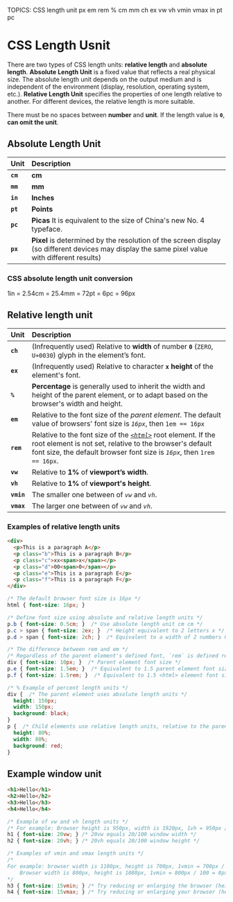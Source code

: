 TOPICS: CSS length unit
        px
        em
        rem
        %
        cm
        mm
        ch
        ex
        vw
        vh
        vmin
        vmax
        in
        pt
        pc

# CSS Length Usnit

There are two types of CSS length units: **relative length** and **absolute length**.
**Absolute Length Unit** is a fixed value that reflects a real physical size. The absolute length
unit depends on the output medium and is independent of the environment (display, resolution,
operating system, etc.). **Relative Length Unit** specifies the properties of one length relative
to another. For different devices, the relative length is more suitable.

There must be no spaces between **number** and **unit**. If the length value is **`0`**,
**can omit the unit**.

## Absolute Length Unit

| Unit | Description |
| :--- | :--- |
| **`cm`** | **cm** |
| **`mm`** | **mm** |
| **`in`** | **Inches** |
| **`pt`** | **Points** |
| **`pc`** | **Picas** It is equivalent to the size of China's new No. 4 typeface. |
| **`px`** | **Pixel** is determined by the resolution of the screen display (so different devices may display the same pixel value with different results) |

### CSS absolute length unit conversion

1in = 2.54cm = 25.4mm = 72pt = 6pc = 96px

## Relative length unit

| Unit | Description |
| :--- | :--- |
| **`ch`** | (Infrequently used) Relative to **width** of number **`0`** (`ZERO`, `U+0030`) glyph in the element’s font. |
| **`ex`** | (Infrequently used) Relative to character **`x`** **height** of the element's font. |
| **`%`** | **Percentage** is generally used to inherit the width and height of the parent element, or to adapt based on the browser's width and height. |
| **`em`** | Relative to the font size of the *parent element*. The default value of browsers' font size is *`16px`*, then `1em == 16px` |
| **`rem`** | Relative to the font size of the [*`<html>`*](/en/webfrontend/<html>) root element. If the root element is not set, relative to the browser's default font size, the default browser font size is *`16px`*, then `1rem == 16px`.|
| **`vw`** | Relative to **1%** of **viewport’s width**. |
| **`vh`** | Relative to **1%** of **viewport's height**. |
| **`vmin`** | The smaller one between of *`vw`* and *`vh`*. |
| **`vmax`** | The larger one between of *`vw`* and *`vh`*. |

### Examples of relative length units

```html
<div>
  <p>This is a paragraph A</p>
  <p class="b">This is a paragraph B</p>
  <p class="c">xx<span>x</span></p>
  <p class="d">00<span>0</span></p>
  <p class="e">This is a paragraph E</p>
  <p class="f">This is a paragraph F</p>
</div>
```

```css
/* The default browser font size is 16px */
html { font-size: 16px; }

/* Define font size using absolute and relative length units */
p.b { font-size: 0.5cm; }  /* Use absolute length unit cm cm */
p.c > span { font-size: 2ex; }  /* Height equivalent to 2 letters x */
p.d > span { font-size: 2ch; }  /* Equivalent to a width of 2 numbers 0 */

/* The difference between rem and em */
/* Regardless of the parent element's defined font, `rem` is defined relative to the <html> root element */
div { font-size: 10px; }  /* Parent element font size */
p.e { font-size: 1.5em; }  /* Equivalent to 1.5 parent element font size, ie 1.5 x 10px = 15px (1em = 10px) */
p.f { font-size: 1.5rem; }  /* Equivalent to 1.5 <html> element font sizes, ie 1.5 x 16px = 24px (1rem = 16px) */

/* % Example of percent length units */
div {  /* The parent element uses absolute length units */
  height: 150px;
  width: 150px;
  background: black;
}
p {  /* Child elements use relative length units, relative to the parent element */
  height: 80%;
  width: 80%;
  background: red;
}
```

## Example window unit

```html
<h1>Hello</h1>
<h2>Hello</h2>
<h3>Hello</h3>
<h4>Hello</h4>
```

```css
/* Example of vw and vh length units */
/* For example: Browser height is 950px, width is 1920px, 1vh = 950px / 100 = 9.5px, 1vw = 1920px / 100 = 19.2px. */
h1 { font-size: 20vw; } /* 20vw equals 20/100 window width */
h2 { font-size: 20vh; } /* 20vh equals 20/100 window height */

/* Examples of vmin and vmax length units */
/*
For example: browser width is 1100px, height is 700px, 1vmin = 700px / 100 = 7px, 1vmax = 1100/100 = 11px.
    Browser width is 800px, height is 1080px, 1vmin = 800px / 100 = 8px, 1vmax = 1080px / 100 = 10.8px
*/
h3 { font-size: 15vmin; } /* Try reducing or enlarging the browser (height and width) to see how h3's font size changes. */
h4 { font-size: 15vmax; } /* Try reducing or enlarging your browser (height and width) to see how h4's font size changes. */
```
